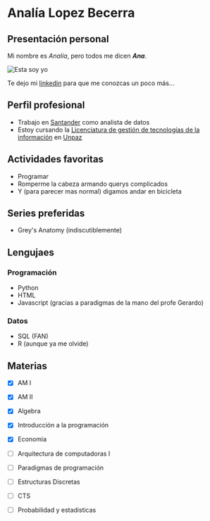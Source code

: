 # Analía Lopez Becerra
## Presentación personal
Mi nombre es *_Analía_*, pero todos me dicen ***_Ana_***. 

![Esta soy yo](https://github.com/analopbec/presentacion/blob/main/img/foto.jpg.jpeg)

Te dejo mi [linkedin](https://www.linkedin.com/in/analialopezbecerra/) para que me conozcas un poco más...



## Perfil profesional
* Trabajo en [Santander](https://www.santander.com.a) como analista de datos 
* Estoy cursando la [Licenciatura de gestión de tecnologías de la información](https://www.unpaz.edu.ar/gestiontecnologias) en [Unpaz](https://www.unpaz.edu.ar)


 
## Actividades favoritas
* Programar
* Romperme la cabeza armando querys complicados
* Y (para parecer mas normal) digamos andar en bicicleta



## Series preferidas
* Grey's Anatomy (indiscutiblemente)



## Lengujaes
  ### Programación
  * Python
  * HTML
  * Javascript (gracias a paradigmas de la mano del profe Gerardo)
  ### Datos
  * SQL (FAN)
  * R (aunque ya me olvide)



## Materias
- [X] AM I
- [X] AM II
- [X] Algebra
- [X] Introducción a la programación
- [X] Economia
- [ ] Arquitectura de computadoras I
- [ ] Paradigmas de programación
- [ ] Estructuras Discretas
- [ ] CTS
- [ ] Probabilidad y estadísticas


